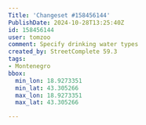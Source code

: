 ```yaml
---
Title: 'Changeset #158456144'
PublishDate: 2024-10-28T13:25:40Z
id: 158456144
user: tomzoo
comment: Specify drinking water types
created_by: StreetComplete 59.3
tags:
- Montenegro
bbox:
  min_lon: 18.9273351
  min_lat: 43.305266
  max_lon: 18.9273351
  max_lat: 43.305266

---
```

